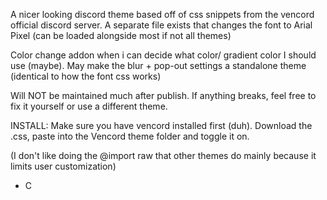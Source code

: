 A nicer looking discord theme based off of css snippets from the vencord official discord server. 
A separate file exists that changes the font to Arial Pixel (can be loaded alongside most if not all themes)

Color change addon when i can decide what color/ gradient color I should use (maybe).
May make the blur + pop-out settings a standalone theme (identical to how the font css works)


Will NOT be maintained much after publish. If anything breaks, feel free to fix it yourself or use a different theme.

INSTALL:
Make sure you have vencord installed first (duh). Download the .css, paste into the Vencord theme folder and toggle it on.

(I don't like doing the @import raw that other themes do mainly because it limits user customization)

- C
